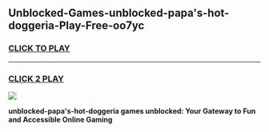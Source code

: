 
## Unblocked-Games-unblocked-papa's-hot-doggeria-Play-Free-oo7yc
<h3>
<a href="https://premium76.site?title=unblocked-papa's-hot-doggeria&ref=10A">CLICK TO PLAY</a></h3>
<hr>

<h3>
<a href="https://premium76.site?title=unblocked-papa's-hot-doggeria&ref=10A">CLICK 2 PLAY</a>
  
</h3>

<a href="https://premium76.site?title=unblocked-papa's-hot-doggeria&ref=10A"><img src="https://clearcache.store/games.png"></a>


**unblocked-papa's-hot-doggeria games unblocked: Your Gateway to Fun and Accessible Online Gaming**
